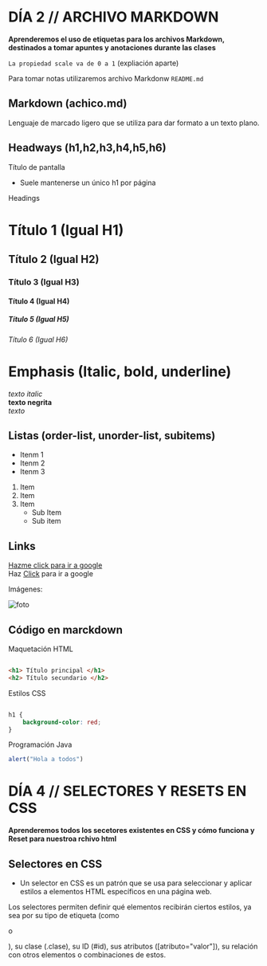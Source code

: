 # DÍA 2 // ARCHIVO MARKDOWN
**Aprenderemos el uso de etiquetas para los archivos Markdown, destinados a tomar apuntes y anotaciones durante las clases**

`La propiedad scale va de 0 a 1` (expliación aparte)

Para tomar notas utilizaremos archivo Markdonw `README.md`

## Markdown (achico.md)
Lenguaje de marcado ligero que se utiliza para dar formato a un texto plano.

## Headways (h1,h2,h3,h4,h5,h6)
Título de pantalla

- Suele mantenerse un único h1 por página

Headings
# Título 1 (Igual H1)
## Título 2 (Igual H2)
### Título 3 (Igual H3)
#### Título 4 (Igual H4)
##### Título 5 (Igual H5)
###### Título 6 (Igual H6)

# Emphasis (Italic, bold, underline)

*texto italic*  
**texto negrita**  
_texto_

## Listas (order-list, unorder-list, subitems)

- Itenm 1
- Itenm 2
- Itenm 3

1. Item
2. Item
3. Item
    - Sub Item
    - Sub item

## Links

[Hazme click para ir a google](https://www.google.com/webhp?hl=es&sa=X&ved=0ahUKEwiB_InYvoeLAxXPSfEDHeYSLHgQPAgI)  
Haz [Click](https://www.google.com/webhp?hl=es&sa=X&ved=0ahUKEwiB_InYvoeLAxXPSfEDHeYSLHgQPAgI) para ir a google

Imágenes:

![foto](https://content.nationalgeographic.com.es/medio/2022/12/12/serpiente-1_e35da5df_221212161848_1280x720.jpg)

## Código en marckdown

Maquetación HTML

```html

<h1> Título principal </h1>
<h2> Título secundario </h2>

```
Estilos CSS

```css

h1 { 
    background-color: red;
}

```
Programación Java

```js
alert("Hola a todos")

```

# DÍA 4 // SELECTORES Y RESETS EN CSS
**Aprenderemos todos los secetores existentes en CSS y cómo funciona y Reset para nuestroa rchivo html**

## Selectores en CSS
- Un selector en CSS es un patrón que se usa para seleccionar y aplicar estilos a elementos HTML específicos en una página web.

Los selectores permiten definir qué elementos recibirán ciertos estilos, ya sea por su tipo de etiqueta (como <p> o <div>), su clase (.clase), su ID (#id), sus atributos ([atributo="valor"]), su relación con otros elementos o combinaciones de estos.